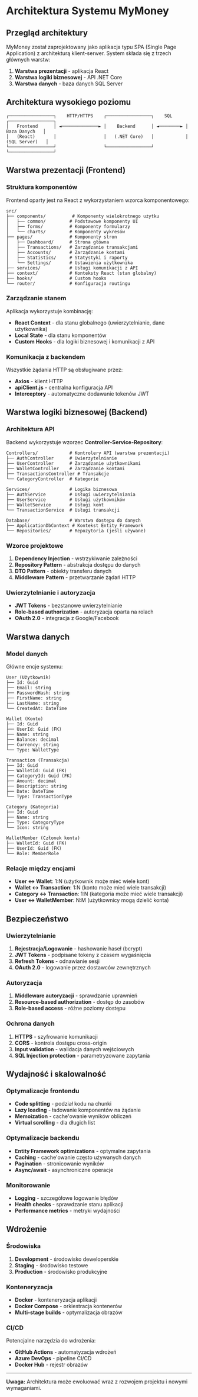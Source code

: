 # Architektura Systemu MyMoney

## Przegląd architektury

MyMoney został zaprojektowany jako aplikacja typu SPA (Single Page Application) z architekturą klient-serwer. System składa się z trzech głównych warstw:

1. **Warstwa prezentacji** - aplikacja React
2. **Warstwa logiki biznesowej** - API .NET Core
3. **Warstwa danych** - baza danych SQL Server

## Architektura wysokiego poziomu

```
┌─────────────────┐    HTTP/HTTPS    ┌─────────────────┐    SQL    ┌─────────────────┐
│   Frontend      │ ◄──────────────► │    Backend      │ ◄────────► │   Baza Danych   │
│   (React)       │                  │   (.NET Core)   │            │  (SQL Server)   │
└─────────────────┘                  └─────────────────┘            └─────────────────┘
```

## Warstwa prezentacji (Frontend)

### Struktura komponentów

Frontend oparty jest na React z wykorzystaniem wzorca komponentowego:

```
src/
├── components/          # Komponenty wielokrotnego użytku
│   ├── common/         # Podstawowe komponenty UI
│   ├── forms/          # Komponenty formularzy
│   └── charts/         # Komponenty wykresów
├── pages/              # Komponenty stron
│   ├── Dashboard/      # Strona główna
│   ├── Transactions/   # Zarządzanie transakcjami
│   ├── Accounts/       # Zarządzanie kontami
│   ├── Statistics/     # Statystyki i raporty
│   └── Settings/       # Ustawienia użytkownika
├── services/           # Usługi komunikacji z API
├── context/            # Konteksty React (stan globalny)
├── hooks/              # Custom hooks
└── router/             # Konfiguracja routingu
```

### Zarządzanie stanem

Aplikacja wykorzystuje kombinację:
- **React Context** - dla stanu globalnego (uwierzytelnianie, dane użytkownika)
- **Local State** - dla stanu komponentów
- **Custom Hooks** - dla logiki biznesowej i komunikacji z API

### Komunikacja z backendem

Wszystkie żądania HTTP są obsługiwane przez:
- **Axios** - klient HTTP
- **apiClient.js** - centralna konfiguracja API
- **Interceptory** - automatyczne dodawanie tokenów JWT

## Warstwa logiki biznesowej (Backend)

### Architektura API

Backend wykorzystuje wzorzec **Controller-Service-Repository**:

```
Controllers/            # Kontrolery API (warstwa prezentacji)
├── AuthController      # Uwierzytelnianie
├── UserController      # Zarządzanie użytkownikami
├── WalletController    # Zarządzanie kontami
├── TransactionsController # Transakcje
└── CategoryController  # Kategorie

Services/               # Logika biznesowa
├── AuthService         # Usługi uwierzytelniania
├── UserService         # Usługi użytkowników
├── WalletService       # Usługi kont
└── TransactionService  # Usługi transakcji

Database/               # Warstwa dostępu do danych
├── ApplicationDbContext # Kontekst Entity Framework
└── Repositories/       # Repozytoria (jeśli używane)
```

### Wzorce projektowe

1. **Dependency Injection** - wstrzykiwanie zależności
2. **Repository Pattern** - abstrakcja dostępu do danych
3. **DTO Pattern** - obiekty transferu danych
4. **Middleware Pattern** - przetwarzanie żądań HTTP

### Uwierzytelnianie i autoryzacja

- **JWT Tokens** - bezstanowe uwierzytelnianie
- **Role-based authorization** - autoryzacja oparta na rolach
- **OAuth 2.0** - integracja z Google/Facebook

## Warstwa danych

### Model danych

Główne encje systemu:

```
User (Użytkownik)
├── Id: Guid
├── Email: string
├── PasswordHash: string
├── FirstName: string
├── LastName: string
└── CreatedAt: DateTime

Wallet (Konto)
├── Id: Guid
├── UserId: Guid (FK)
├── Name: string
├── Balance: decimal
├── Currency: string
└── Type: WalletType

Transaction (Transakcja)
├── Id: Guid
├── WalletId: Guid (FK)
├── CategoryId: Guid (FK)
├── Amount: decimal
├── Description: string
├── Date: DateTime
└── Type: TransactionType

Category (Kategoria)
├── Id: Guid
├── Name: string
├── Type: CategoryType
└── Icon: string

WalletMember (Członek konta)
├── WalletId: Guid (FK)
├── UserId: Guid (FK)
└── Role: MemberRole
```

### Relacje między encjami

- **User ↔ Wallet**: 1:N (użytkownik może mieć wiele kont)
- **Wallet ↔ Transaction**: 1:N (konto może mieć wiele transakcji)
- **Category ↔ Transaction**: 1:N (kategoria może mieć wiele transakcji)
- **User ↔ WalletMember**: N:M (użytkownicy mogą dzielić konta)

## Bezpieczeństwo

### Uwierzytelnianie

1. **Rejestracja/Logowanie** - hashowanie haseł (bcrypt)
2. **JWT Tokens** - podpisane tokeny z czasem wygaśnięcia
3. **Refresh Tokens** - odnawianie sesji
4. **OAuth 2.0** - logowanie przez dostawców zewnętrznych

### Autoryzacja

1. **Middleware autoryzacji** - sprawdzanie uprawnień
2. **Resource-based authorization** - dostęp do zasobów
3. **Role-based access** - różne poziomy dostępu

### Ochrona danych

1. **HTTPS** - szyfrowanie komunikacji
2. **CORS** - kontrola dostępu cross-origin
3. **Input validation** - walidacja danych wejściowych
4. **SQL Injection protection** - parametryzowane zapytania

## Wydajność i skalowalność

### Optymalizacje frontendu

- **Code splitting** - podział kodu na chunki
- **Lazy loading** - ładowanie komponentów na żądanie
- **Memoization** - cache'owanie wyników obliczeń
- **Virtual scrolling** - dla długich list

### Optymalizacje backendu

- **Entity Framework optimizations** - optymalne zapytania
- **Caching** - cache'owanie często używanych danych
- **Pagination** - stronicowanie wyników
- **Async/await** - asynchroniczne operacje

### Monitorowanie

- **Logging** - szczegółowe logowanie błędów
- **Health checks** - sprawdzanie stanu aplikacji
- **Performance metrics** - metryki wydajności

## Wdrożenie

### Środowiska

1. **Development** - środowisko deweloperskie
2. **Staging** - środowisko testowe
3. **Production** - środowisko produkcyjne

### Konteneryzacja

- **Docker** - konteneryzacja aplikacji
- **Docker Compose** - orkiestracja kontenerów
- **Multi-stage builds** - optymalizacja obrazów

### CI/CD

Potencjalne narzędzia do wdrożenia:
- **GitHub Actions** - automatyzacja wdrożeń
- **Azure DevOps** - pipeline CI/CD
- **Docker Hub** - rejestr obrazów

---

**Uwaga:** Architektura może ewoluować wraz z rozwojem projektu i nowymi wymaganiami. 